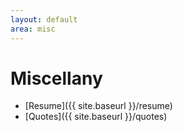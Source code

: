 ```yaml
---
layout: default
area: misc 
---
```


# Miscellany


* [Resume]({{ site.baseurl }}/resume)
* [Quotes]({{ site.baseurl }}/quotes)
